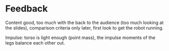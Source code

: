 # Feedback

Content good, too much with the back to the audience (too much looking at the slides), comparison criteria only later, first look to get the robot running. 

Impulse: torso is light enough (point mass), the impulse moments of the legs balance each other out.
